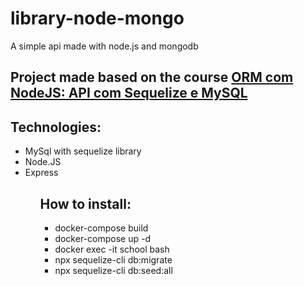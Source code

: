 # library-node-mongo
 A simple api made with node.js and mongodb
 
## Project made based on the course <a href="https://cursos.alura.com.br/course/orm-nodejs-api-sequelize-mysql">ORM com NodeJS: API com Sequelize e MySQL</a> 
 
## Technologies:
 
 <ul>
  <li> MySql with sequelize library
  <li> Node.JS
  <li> Express 
 <ul>
 
## How to install:
  
<ul>
  <li> docker-compose build
  <li> docker-compose up -d
  <li> docker exec -it school bash
  <li> npx sequelize-cli db:migrate
  <li> npx sequelize-cli db:seed:all
<ul>
